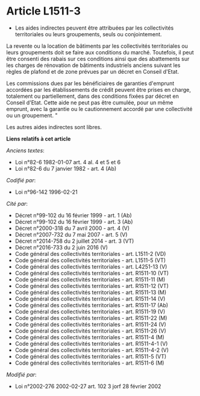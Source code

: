 # Article L1511-3

- Les aides indirectes peuvent être attribuées par les collectivités territoriales ou leurs groupements, seuls ou
conjointement.

La revente ou la location de bâtiments par les collectivités territoriales ou leurs groupements doit se faire aux conditions
du marché. Toutefois, il peut être consenti des rabais sur ces conditions ainsi que des abattements sur les charges de
rénovation de bâtiments industriels anciens suivant les règles de plafond et de zone prévues par un décret en Conseil d'Etat.

Les commissions dues par les bénéficiaires de garanties d'emprunt accordées par les établissements de crédit peuvent être
prises en charge, totalement ou partiellement, dans des conditions fixées par décret en Conseil d'Etat. Cette aide ne peut
pas être cumulée, pour un même emprunt, avec la garantie ou le cautionnement accordé par une collectivité ou un groupement. "

Les autres aides indirectes sont libres.

**Liens relatifs à cet article**

_Anciens textes_:

  - Loi n°82-6 1982-01-07 art. 4 al. 4 et 5 et 6
  - Loi n°82-6 du 7 janvier 1982 - art. 4 (Ab)

_Codifié par_:

  - Loi n°96-142 1996-02-21

_Cité par_:

  - Décret n°99-102 du 16 février 1999 - art. 1 (Ab)
  - Décret n°99-102 du 16 février 1999 - art. 3 (Ab)
  - Décret n°2000-318 du 7 avril 2000 - art. 4 (V)
  - Décret n°2007-732 du 7 mai 2007 - art. 5 (V)
  - Décret n°2014-758 du 2 juillet 2014 - art. 3 (VT)
  - Décret n°2016-733 du 2 juin 2016 (V)
  - Code général des collectivités territoriales - art. L1511-2 (VD)
  - Code général des collectivités territoriales - art. L1511-5 (VT)
  - Code général des collectivités territoriales - art. L4251-13 (V)
  - Code général des collectivités territoriales - art. R1511-10 (VT)
  - Code général des collectivités territoriales - art. R1511-11 (M)
  - Code général des collectivités territoriales - art. R1511-12 (VT)
  - Code général des collectivités territoriales - art. R1511-13 (M)
  - Code général des collectivités territoriales - art. R1511-14 (V)
  - Code général des collectivités territoriales - art. R1511-17 (Ab)
  - Code général des collectivités territoriales - art. R1511-19 (V)
  - Code général des collectivités territoriales - art. R1511-22 (M)
  - Code général des collectivités territoriales - art. R1511-24 (V)
  - Code général des collectivités territoriales - art. R1511-26 (V)
  - Code général des collectivités territoriales - art. R1511-4 (M)
  - Code général des collectivités territoriales - art. R1511-4-1 (V)
  - Code général des collectivités territoriales - art. R1511-4-2 (V)
  - Code général des collectivités territoriales - art. R1511-5 (VT)
  - Code général des collectivités territoriales - art. R1511-6 (M)

_Modifié par_:

  - Loi n°2002-276 2002-02-27 art. 102 3 jorf 28 février 2002
